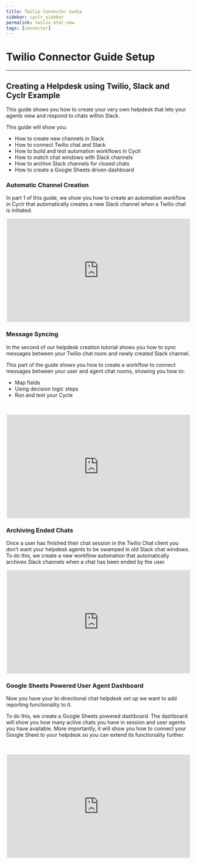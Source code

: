 ```yaml
---
title: Twilio Connector Gudie
sidebar: cyclr_sidebar
permalink: twilio.html-new
tags: [connector]
---
```


# Twilio Connector Guide Setup #
-------------

<h2>Creating a Helpdesk using Twilio, Slack and Cyclr Example</h2><p>This guide shows you how to create your very own helpdesk that lets your agents view and respond to chats within Slack.</p><p>This guide will show you:</p><ul><li>How to create new channels in Slack</li><li>How to connect Twilio chat and Slack</li><li>How to build and test automation workflows in Cyclr</li><li>How to match chat windows with Slack channels</li><li>How to archive Slack channels for closed chats</li><li>How to create a Google Sheets driven dashboard</li></ul><h3>Automatic Channel Creation</h3><p>In part 1 of this guide, we show you how to create an automation workflow in Cyclr that automatically creates a new Slack channel when a Twilio chat is initiated.</p><p></p><center><iframe width="500" height="281" src="https://www.youtube.com/embed/Ytj2Xx6a-8Q?feature=oembed" frameborder="0" gesture="media" allowfullscreen=""></iframe></center><p></p>


<h3>Message Syncing</h3><p>In the second of our helpdesk creation tutorial shows you how to sync messages between your Twilio chat room and newly created Slack channel.</p><p>This part of the guide shows you how to create a workflow to connect messages between your user and agent chat rooms, showing you how to:</p><ul><li>Map fields</li><li>Using decision logic steps</li><li>Run and test your Cycle</li></ul><p>&nbsp;</p><p></p><center><iframe width="500" height="281" src="https://www.youtube.com/embed/cXh0891WevQ?feature=oembed" frameborder="0" gesture="media" allowfullscreen=""></iframe></center><p></p>



<h3>Archiving Ended Chats</h3><p>Once a user has finished their chat session in the Twilio Chat client you don’t want your helpdesk agents to be swamped in old Slack chat windows. To do this, we create a new workflow automation that automatically archives Slack channels when a chat has been ended by the user.</p><p></p><center><iframe width="500" height="281" src="https://www.youtube.com/embed/osMOxvJqeFQ?feature=oembed" frameborder="0" gesture="media" allowfullscreen=""></iframe></center><p></p>


<h3>Google Sheets Powered User Agent Dashboard</h3><p>Now you have your bi-directional chat helpdesk set up we want to add reporting functionality to it.</p><p>To do this, we create a Google Sheets powered dashboard. The dashboard will show you how many active chats you have in session and user agents you have available. More importantly, it will show you how to connect your Google Sheet to your helpdesk so you can extend its functionality further.</p><p>&nbsp;</p><p></p><center><iframe width="500" height="281" src="https://www.youtube.com/embed/ZvpOAm9IY3w?feature=oembed" frameborder="0" gesture="media" allowfullscreen=""></iframe><p></p><p>&nbsp;</p><p>&nbsp;</p><p></p></center>